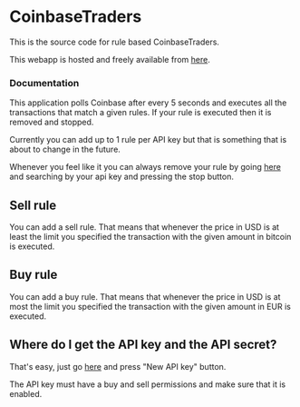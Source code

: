 CoinbaseTraders
===============

This is the source code for rule based CoinbaseTraders. 

This webapp is hosted and freely available from [here](http://coinbasetraders.com).

### Documentation
This application polls Coinbase after every 5 seconds and executes all the transactions that match a given rules.
If your rule is executed then it is removed and stopped.

Currently you can add up to 1 rule per API key but that is something that is about to change in the future.

Whenever you feel like it you can always remove your rule 
by going [here](http://coinbasetraders.com/#/existing/) and 
searching by your api key and pressing the stop button.

Sell rule
---------------------
You can add a sell rule. 
That means that whenever the price in USD is at least the limit you specified the transaction 
with the given amount in bitcoin is executed.

Buy rule
---------------------
You can add a buy rule. 
That means that whenever the price in USD is at most the limit you specified the transaction 
with the given amount in EUR is executed. 


Where do I get the API key and the API secret?
---------------------
That's easy, just go [here](https://www.coinbase.com/settings/api) and press "New API key" button.

The API key must have a buy and sell permissions and make sure that it is enabled.
